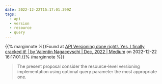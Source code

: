 ```yaml
---
date: 2022-12-22T15:17:01.399Z
tags:
  - api
  - version
  - resource
  - query
---
```

{{% marginnote %}}Found at [API Versioning done right!. Yes, I finally cracked it! | by Valentin Nagacevschi | Dec, 2022 | Medium](https://medium.com/@ValentinNagacevschi/api-versioning-done-right-2f8550b75e7) on 2022-12-22 16:17:01.{{% /marginnote %}}

> The present proposal consider the resource-level versioning implementation using optional query parameter the most appropriate one.

